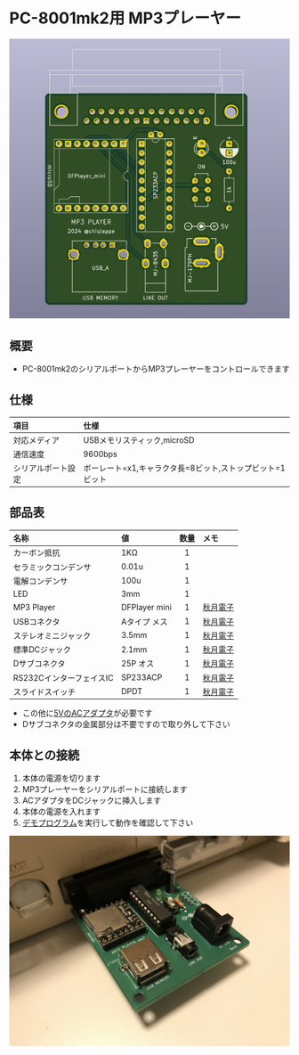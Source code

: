 # PC-8001mk2用 MP3プレーヤー

![写真1](https://github.com/chiqlappe/mp3_player/blob/main/PC-8001mk2/images/pcb_rev4.png)

## 概要
- PC-8001mk2のシリアルポートからMP3プレーヤーをコントロールできます

## 仕様

|項目|仕様|
|:-|:-|
|対応メディア|USBメモリスティック,microSD|
|通信速度|9600bps|
|シリアルポート設定|ボーレート=x1,キャラクタ長=8ビット,ストップビット=1ビット|


## 部品表
|名称|値|数量|メモ|
|:-|:-|:-:|:-|
|カーボン抵抗|1KΩ|1| |
|セラミックコンデンサ|0.01u|1| |
|電解コンデンサ|100u|1| |
|LED|3mm|1| |
|MP3 Player|DFPlayer mini|1|[秋月電子](https://akizukidenshi.com/catalog/g/g112544/)|
|USBコネクタ|Aタイプ メス|1|[秋月電子](https://akizukidenshi.com/catalog/g/g111551/)|
|ステレオミニジャック|3.5mm|1|[秋月電子](https://akizukidenshi.com/catalog/g/g109060/)|
|標準DCジャック|2.1mm|1|[秋月電子](https://akizukidenshi.com/catalog/g/g106568/)|
|Dサブコネクタ|25P オス|1|[秋月電子](https://akizukidenshi.com/catalog/g/g100164/)|
|RS232CインターフェイスIC|SP233ACP|1|[秋月電子](https://akizukidenshi.com/catalog/g/g100197/)|
|スライドスイッチ|DPDT|1|[秋月電子](https://akizukidenshi.com/catalog/g/g102627/)|

- この他に[5VのACアダプタ](https://akizukidenshi.com/catalog/g/g111996/)が必要です
- Dサブコネクタの金属部分は不要ですので取り外して下さい

## 本体との接続
1. 本体の電源を切ります
2. MP3プレーヤーをシリアルポートに接続します
3. ACアダプタをDCジャックに挿入します
4. 本体の電源を入れます
5. [デモプログラム](https://github.com/chiqlappe/mp3_player/tree/main/PROGRAMS)を実行して動作を確認して下さい
   
![写真2](https://github.com/chiqlappe/mp3_player/blob/main/PC-8001mk2/images/IMG_2417.JPG)

